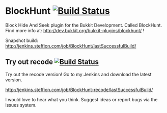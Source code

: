 # BlockHunt [![Build Status](http://jenkins.steffion.com/buildStatus/icon?job=BlockHunt)](http://jenkins.steffion.com/job/BlockHunt/)

Block Hide And Seek plugin for the Bukkit Development.
Called BlockHunt.
Find more info at: http://dev.bukkit.org/bukkit-plugins/blockhunt/ !

Snapshot build: http://jenkins.steffion.com/job/BlockHunt/lastSuccessfulBuild/

## Try out recode [![Build Status](http://jenkins.steffion.com/buildStatus/icon?job=BlockHunt-recode)](http://jenkins.steffion.com/job/BlockHunt-recode/)
Try out the recode version! Go to my Jenkins and download the latest version.

http://jenkins.steffion.com/job/BlockHunt-recode/lastSuccessfulBuild/

I would love to hear what you think. Suggest ideas or report bugs via the issues system.
